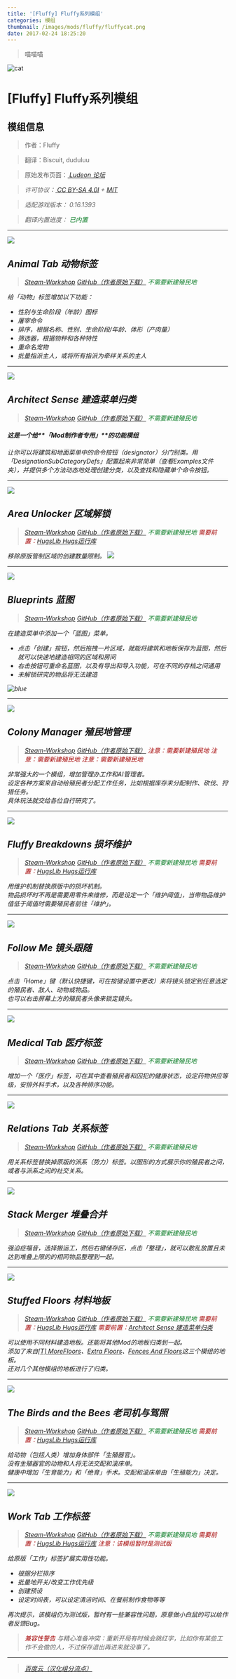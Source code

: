 ```yaml
---
title: '[Fluffy] Fluffy系列模组'
categories: 模组
thumbnail: /images/mods/fluffy/fluffycat.png
date: 2017-02-24 18:25:20
---
```


> 喵喵喵

<!--more-->

![cat](/images/mods/fluffy/cat.gif)

# [Fluffy] Fluffy系列模组

## 模组信息

> 作者：Fluffy

> 翻译：Biscuit, duduluu

> 原始发布页面：<a href="https://ludeon.com/forums/index.php?topic=16120.0"><i class="fa fa-link" aria-hidden="true" /> Ludeon 论坛</a>

> 许可协议：<a href="https://creativecommons.org/licenses/by-sa/4.0/" ><i class="fa fa-balance-scale" aria-hidden="true" /> CC BY-SA 4.0I</a> + <a href="https://opensource.org/licenses/MIT" ><i class="fa fa-balance-scale" aria-hidden="true" /> MIT</a>

> 适配游戏版本：<i class="fa fa-tag" aria-hidden="true"> 0.16.1393</i>

> 翻译内置进度：<i class="fa fa-check-circle" aria-hidden="true" title="翻译已内置于原作者的模组中，可直接从Steam工坊订阅" style="color:#097c25"> 已内置</i>

---

![](/images/mods/fluffy/previewfile_712141500.png)

## Animal Tab 动物标签

> <a href="http://steamcommunity.com/sharedfiles/filedetails/?id=712141500"><i class="fa fa-steam-square" aria-hidden="true" /> Steam-Workshop</a>
> <a href="https://github.com/FluffierThanThou/AnimalTab/releases" ><i class="fa fa-github" aria-hidden="true" /> GitHub（作者原始下载）</a>
> <i class="fa fa-check-circle" aria-hidden="true" style="color:#097c25"> 不需要新建殖民地</i>

给「动物」标签增加以下功能：
- 性别与生命阶段（年龄）图标
- 屠宰命令
- 排序，根据名称、性别、生命阶段/年龄、体形（产肉量）
- 筛选器，根据物种和各种特性
- 重命名宠物
- 批量指派主人，或将所有指派为牵绊关系的主人

---

![](/images/mods/fluffy/previewfile_852998459.png)

## Architect Sense 建造菜单归类

> <a href="http://steamcommunity.com/sharedfiles/filedetails/?id=852998459"><i class="fa fa-steam-square" aria-hidden="true" /> Steam-Workshop</a>
> <a href="https://github.com/FluffierThanThou/RW_ArchitectSense/releases" ><i class="fa fa-github" aria-hidden="true" /> GitHub（作者原始下载）</a>
> <i class="fa fa-check-circle" aria-hidden="true" style="color:#097c25"> 不需要新建殖民地</i>

#### 这是一个给**「Mod制作者专用」**的功能模组

让你可以将建筑和地面菜单中的命令按钮（designator）分门别类。用「DesignationSubCategoryDefs」配置起来非常简单（查看Examples文件夹），并提供多个方法动态地处理创建分类，以及查找和隐藏单个命令按钮。

---

![](/images/mods/fluffy/previewfile_725153576.png)

## Area Unlocker 区域解锁

> <a href="http://steamcommunity.com/sharedfiles/filedetails/?id=725153576"><i class="fa fa-steam-square" aria-hidden="true" /> Steam-Workshop</a>
> <a href="https://github.com/FluffierThanThou/AreaUnlocker/releases" ><i class="fa fa-github" aria-hidden="true" /> GitHub（作者原始下载）</a>
> <i class="fa fa-check-circle" aria-hidden="true" style="color:#097c25"> 不需要新建殖民地</i>
> <i class="fa fa-exclamation-triangle" aria-hidden="true" style="color:#a40000"> 需要前置：</i><a href="/mods/unlimitedhugs-hugslib/" >HugsLib Hugs运行库</a>

移除原版管制区域的创建数量限制。
![](/images/mods/fluffy/725153576_preview_Untitled.png)

---

![](/images/mods/fluffy/previewfile_708455313.png)

## Blueprints 蓝图

> <a href="http://steamcommunity.com/sharedfiles/filedetails/?id=708455313"><i class="fa fa-steam-square" aria-hidden="true" /> Steam-Workshop</a>
> <a href="https://github.com/FluffierThanThou/Blueprints/releases" ><i class="fa fa-github" aria-hidden="true" /> GitHub（作者原始下载）</a>
> <i class="fa fa-check-circle" aria-hidden="true" style="color:#097c25"> 不需要新建殖民地</i>

在建造菜单中添加一个「蓝图」菜单。
- 点击「创建」按钮，然后拖拽一片区域，就能将建筑和地板保存为蓝图，然后就可以快速地建造相同的区域和房间
- 右击按钮可重命名蓝图，以及有导出和导入功能，可在不同的存档之间通用
- 未解锁研究的物品将无法建造

![blue](/images/mods/fluffy/blueprint_show.gif)

---

![](/images/mods/fluffy/previewfile_715565262.png)

## Colony Manager 殖民地管理

> <a href="http://steamcommunity.com/sharedfiles/filedetails/?id=715565262"><i class="fa fa-steam-square" aria-hidden="true" /> Steam-Workshop</a>
> <a href="https://github.com/FluffierThanThou/ColonyManager/releases" ><i class="fa fa-github" aria-hidden="true" /> GitHub（作者原始下载）</a>
> <i class="fa fa-exclamation-triangle" aria-hidden="true" style="color:#a40000"> 注意：需要新建殖民地</i>
> <i class="fa fa-exclamation-triangle" aria-hidden="true" style="color:#a40000"> 注意：需要新建殖民地</i>
> <i class="fa fa-exclamation-triangle" aria-hidden="true" style="color:#a40000"> 注意：需要新建殖民地</i>

非常强大的一个模组，增加管理办工作和AI管理者。  
设定各种方案来自动给殖民者分配工作任务，比如根据库存来分配制作、砍伐、狩猎任务。  
具体玩法就交给各位自行研究了。

---

![](/images/mods/fluffy/previewfile_726244033.png)

## Fluffy Breakdowns 损坏维护

> <a href="http://steamcommunity.com/sharedfiles/filedetails/?id=726244033"><i class="fa fa-steam-square" aria-hidden="true" /> Steam-Workshop</a>
> <a href="https://github.com/FluffierThanThou/FluffyBreakdowns/releases" ><i class="fa fa-github" aria-hidden="true" /> GitHub（作者原始下载）</a>
> <i class="fa fa-check-circle" aria-hidden="true" style="color:#097c25"> 不需要新建殖民地</i>
> <i class="fa fa-exclamation-triangle" aria-hidden="true" style="color:#a40000"> 需要前置：</i><a href="/mods/unlimitedhugs-hugslib/" >HugsLib Hugs运行库</a>

用维护机制替换原版中的损坏机制。  
物品损坏时不再是需要用零件来维修，而是设定一个「维护阈值」，当带物品维护值低于阈值时需要殖民者前往「维护」。

---

![](/images/mods/fluffy/previewfile_715759739.png)

## Follow Me 镜头跟随

> <a href="http://steamcommunity.com/sharedfiles/filedetails/?id=715759739"><i class="fa fa-steam-square" aria-hidden="true" /> Steam-Workshop</a>
> <a href="https://github.com/FluffierThanThou/FollowMe/releases" ><i class="fa fa-github" aria-hidden="true" /> GitHub（作者原始下载）</a>
> <i class="fa fa-check-circle" aria-hidden="true" style="color:#097c25"> 不需要新建殖民地</i>

点击「Home」键（默认快捷键，可在按键设置中更改）来将镜头锁定到任意选定的殖民者、敌人、动物或物品。  
也可以右击屏幕上方的殖民者头像来锁定镜头。  

---

![](/images/mods/fluffy/previewfile_715565817.png)

## Medical Tab 医疗标签

> <a href="http://steamcommunity.com/sharedfiles/filedetails/?id=715565817"><i class="fa fa-steam-square" aria-hidden="true" /> Steam-Workshop</a>
> <a href="https://github.com/FluffierThanThou/MedicalTab/releases" ><i class="fa fa-github" aria-hidden="true" /> GitHub（作者原始下载）</a>
> <i class="fa fa-check-circle" aria-hidden="true" style="color:#097c25"> 不需要新建殖民地</i>

增加一个「医疗」标签，可在其中查看殖民者和囚犯的健康状态，设定药物供应等级，安排外科手术，以及各种排序功能。

---

![](/images/mods/fluffy/previewfile_709317151.png)

## Relations Tab 关系标签

> <a href="http://steamcommunity.com/sharedfiles/filedetails/?id=709317151"><i class="fa fa-steam-square" aria-hidden="true" /> Steam-Workshop</a>
> <a href="https://github.com/FluffierThanThou/RelationsTab/releases" ><i class="fa fa-github" aria-hidden="true" /> GitHub（作者原始下载）</a>
> <i class="fa fa-check-circle" aria-hidden="true" style="color:#097c25"> 不需要新建殖民地</i>

用关系标签替换掉原版的派系（势力）标签。以图形的方式展示你的殖民者之间，或者与派系之间的社交关系。

---

![](/images/mods/fluffy/previewfile_857164561.png)

## Stack Merger 堆叠合并

> <a href="http://steamcommunity.com/sharedfiles/filedetails/?id=857164561"><i class="fa fa-steam-square" aria-hidden="true" /> Steam-Workshop</a>
> <a href="https://github.com/FluffierThanThou/StackMerger/releases" ><i class="fa fa-github" aria-hidden="true" /> GitHub（作者原始下载）</a>
> <i class="fa fa-check-circle" aria-hidden="true" style="color:#097c25"> 不需要新建殖民地</i>

强迫症福音，选择搬运工，然后右键储存区，点击「整理」，就可以散乱放置且未达到堆叠上限的的相同物品整理到一起。

---

![](/images/mods/fluffy/previewfile_853043503.png)

## Stuffed Floors 材料地板

> <a href="http://steamcommunity.com/sharedfiles/filedetails/?id=853043503"><i class="fa fa-steam-square" aria-hidden="true" /> Steam-Workshop</a>
> <a href="https://github.com/FluffierThanThou/StuffedFloors/releases" ><i class="fa fa-github" aria-hidden="true" /> GitHub（作者原始下载）</a>
> <i class="fa fa-check-circle" aria-hidden="true" style="color:#097c25"> 不需要新建殖民地</i>
> <i class="fa fa-exclamation-triangle" aria-hidden="true" style="color:#a40000"> 需要前置：</i><a href="/mods/unlimitedhugs-hugslib/" >HugsLib Hugs运行库</a>
> <i class="fa fa-exclamation-triangle" aria-hidden="true" style="color:#a40000"> 需要前置：</i><a href="#Architect-Sense-%E5%BB%BA%E9%80%A0%E8%8F%9C%E5%8D%95%E5%BD%92%E7%B1%BB" >Architect Sense 建造菜单归类</a>

可以使用不同材料建造地板。还能将其他Mod的地板归类到一起。  
添加了来自[[T] MoreFloors](http://steamcommunity.com/sharedfiles/filedetails/?id=725623521)、[Extra Floors](https://ludeon.com/forums/index.php?topic=13400#msg135940)、[Fences And Floors](http://steamcommunity.com/sharedfiles/filedetails/?id=784370602)这三个模组的地板。  
还对几个其他模组的地板进行了归类。

---

![](/images/mods/fluffy/previewfile_751049133.png)

## The Birds and the Bees 老司机与驾照

> <a href="http://steamcommunity.com/sharedfiles/filedetails/?id=751049133"><i class="fa fa-steam-square" aria-hidden="true" /> Steam-Workshop</a>
> <a href="https://github.com/FluffierThanThou/BirdsAndBees/releases" ><i class="fa fa-github" aria-hidden="true" /> GitHub（作者原始下载）</a>
> <i class="fa fa-check-circle" aria-hidden="true" style="color:#097c25"> 不需要新建殖民地</i>
> <i class="fa fa-exclamation-triangle" aria-hidden="true" style="color:#a40000"> 需要前置：</i><a href="/mods/unlimitedhugs-hugslib/" >HugsLib Hugs运行库</a>

给动物（包括人类）增加身体部件「生殖器官」。  
没有生殖器官的动物和人将无法交配和滚床单。  
健康中增加「生育能力」和「绝育」手术。交配和滚床单由「生殖能力」决定。

---

![](/images/mods/fluffy/previewfile_725219116.png)

## Work Tab 工作标签

> <a href="http://steamcommunity.com/sharedfiles/filedetails/?id=725219116"><i class="fa fa-steam-square" aria-hidden="true" /> Steam-Workshop</a>
> <a href="https://github.com/FluffierThanThou/WorkTab/releases" ><i class="fa fa-github" aria-hidden="true" /> GitHub（作者原始下载）</a>
> <i class="fa fa-check-circle" aria-hidden="true" style="color:#097c25"> 不需要新建殖民地</i>
> <i class="fa fa-exclamation-triangle" aria-hidden="true" style="color:#a40000"> 需要前置：</i><a href="/mods/unlimitedhugs-hugslib/" >HugsLib Hugs运行库</a>
> <i class="fa fa-exclamation-triangle" aria-hidden="true" style="color:#a40000"> 注意：该模组暂时是测试版</i>

给原版「工作」标签扩展实用性功能。
- 根据分栏排序
- 批量地开关/改变工作优先级
- 创建预设
- 设定时间表，可以设定清洁时间、在餐前制作食物等等

再次提示，该模组仍为测试版，暂时有一些兼容性问题，原意做小白鼠的可以给作者反馈Bug。

> <i class="fa fa-exclamation-triangle" aria-hidden="true" style="color:#a40000"> 兼容性警告</i>
与精心准备冲突：重新开局有时候会跳红字，比如你有某些工作不会做的人，不过保存退出再进来就没事了。

---

> <a href="http://pan.baidu.com/s/1jHZSCoI"><i class="fa fa-paw" aria-hidden="true" /> 百度云（汉化组分流点）</a>













